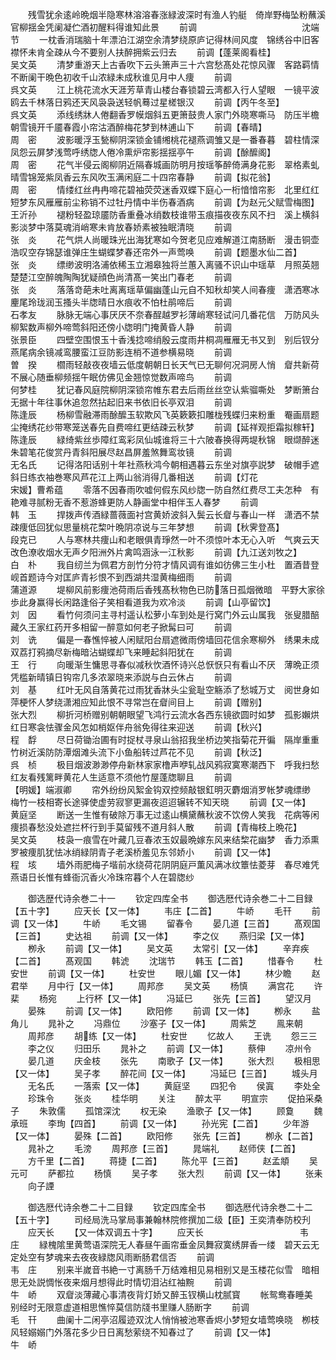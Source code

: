 <!-- { "loadSidebar": true } -->
　　残雪犹余逺岭晩烟半隐寒林溶溶春涨緑波深时有渔人钓艇　倚岸野梅坠粉蘸溪官柳揺金凭阑凝伫酒初醒料得谁知此景
　　前调　　　　　　　　　　　　沈端节
　　一枕香消瑞脑十年漂泊江湖空余清梦绕原庐记得林间风度　锦绣谷中旧客襟怀未肯全疎从今不要别人扶醉拥紫云归去
　　前调【蓬莱阁看桂】　　　　　　　　　吴文英
　　清梦重游天上古香吹下云头箫声三十六宫愁髙处花惊风骤　客路羁情不断阑干晩色初收千山浓緑未成秋谁见月中人痩
　　前调　　　　　　　　　　　　呉文英
　　江上桃花流水天涯芳草青山楼台春锁碧云湾都入行人望眼　一镜平波鸥去千林落日鸦还天风袅袅送轻帆蓦过星槎银汉
　　前调【丙午冬至】　　　　　　　　　　呉文英
　　添线绣牀人倦翻香罗幙烟斜五更箫鼓贵人家门外晓寒嘶马　防压半檐朝雪镜开千靥春霞小帘沽酒醉梅花梦到林逋山下
　　前调【春晴】　　　　　　　　　　周　密
　　波影暖浮玉甃柳阴深锁金铺缃桃花褪燕调雏又是一番春暮　碧柱情深凤怨云屏梦浅莺呼绣牎人倦冷熏炉帘影揺揺亭午
　　前调【酴醿阁】　　　　　　　　　　周　密
　　花气半侵云阁柳阴近隔春城画防明月按瑶筝醉倚满身花影　翠格素虬晴雪锦笼紫凤香云东风吹玉满闲庭二十四帘春静
　　前调【拟花翁】　　　　　　　　　　周　密
　　情缕红丝冉冉啼花碧袖荧荧迷香双蝶下庭心一桁愔愔帘影　北里红红短梦东风雁雁前尘称销不过牡丹情中半伤春酒病
　　前调【为赵元父赋雪梅图】　　　　　　　　王沂孙
　　褪粉轻盈琼靥防香重叠冰绡数枝谁带玉痕描夜夜东风不扫　溪上横斜影淡梦中落莫魂消峭寒未肯放春娇素被独眠清晓
　　前调　　　　　　　　　　　　张　炎
　　花气烘人尚暖珠光出海犹寒如今贺老见应难解道江南肠断　漫击铜壶浩叹空存锦瑟谁弹庄生蝴蝶梦春还帘外一声莺唤
　　前调【题墨水仙二首】　　　　　　　　　张　炎
　　缥缈波明洛浦依稀玉立湘皋独将兰蕙入离骚不识山中瑶草　月照英翘楚楚江空醉魄陶陶犹疑顔色尚清髙一笑出门春老
　　前调　　　　　　　　　　　　张　炎
　　落落竒葩未吐离离瑶草偏幽蓬山元自不知秋却笑人间春痩　潇洒寒冰麈尾玲珑润玉搔头半牎晴日水痕收不怕杜鹃啼后
　　前调　　　　　　　　　　　　石孝友
　　脉脉无端心事厌厌不奈春酲越罗衫薄峭寒轻试问几番花信　万防风头柳絮数声柳外啼莺斜阳还傍小牎明门掩黄昏人静
　　前调　　　　　　　　　　　　张景臣
　　四壁空围恨玉十香浅捻啼绡殷云度雨井桐凋雁雁无书又到　别后钗分燕尾病余镜减鸾腰蛮江豆防影连梢不道参横易晓
　　前调　　　　　　　　　　　　曽　揆
　　櫩雨轻敲夜夜墙云低度朝朝日长天气已无聊何况洞房人悄　睂共新荷不展心随垂柳频揺午眠仿佛见金翘惊觉数声啼鸟
　　前调　　　　　　　　　　　　何梦桂
　　犹记春风庭院柳阴深锁帘帷东君去后雨丝丝空认紫骝嘶处　梦断箫台无据十年往事休追忽然拈起旧来书依旧长亭双泪
　　前调　　　　　　　　　　　　陈逢辰
　　杨柳雪融滞雨酴醿玉软欺风飞英簌簌扣雕栊残蝶归来粉重　罨画扇题尘掩绣花纱带寒笼送春先自费啼红更结疎云秋梦
　　前调【延祥观拒霜拟稼轩】　　　　　　　　陈逢辰
　　緑绮紫丝歩障红鸾彩凤仙城谁将三十六陂春换得两堤秋锦　眼缬醉迷朱碧笔花俊赏丹青斜阳展尽赵昌屏羞煞舞鸾妆镜
　　前调　　　　　　　　　　　　无名氏
　　记得洛阳话别十年社燕秋鸿今朝相遇暮云东坐对旗亭説梦　破帽手遮斜日练衣袖巻寒风芦花江上两山翁消得几番相送
　　前调【灯花　　　　　　　　宋媛】曹希蕴
　　零落不因春雨吹嘘何假东风纱牎一防自然红费尽工夫怎种　有艳难寻腻粉无香不惹游蜂更防人静画堂中相伴玉人春梦
　　前调　　　　　　　　　　　　韩　玉
　　捍拨声传酒緑蔷薇面衬宫黄娇波斜入鬓云长睂与春山一样　潇洒不禁疎痩低回犹似思量桃花棃叶晩阴凉说与三年梦想
　　前调【秋霁登髙】　　　　　　　　　　段克已
　　人与寒林共痩山和老眼俱青琤然一叶不须惊叶本无心入听　气爽云天改色潦收烟水无声夕阳洲外片禽鸣涵泳一江秋影
　　前调【九江送刘牧之】　　　　　　　　　白　朴
　　我自纫兰为佩君方剖竹分符才情风调有谁如彷佛三生小杜　置酒昔登岘首题诗今对匡庐青衫恨不到西湖共湿黄梅细雨
　　前调　　　　　　　　　　　　蒲道源
　　堤柳风前影痩池荷雨后香残髙秋物色已防落日孤烟微暗　平野大家徐歩此身赢得长闲路逢俗子笑相看道我为欢冷淡
　　前调【山亭留饮】　　　　　　　　　　刘　因
　　看竹何须问主寻村遥认松萝小车到处是行窝门外云山属我　张叟腊醅藏久王家红药开多相留一醉意如何老子掀髯曰可
　　前调　　　　　　　　　　　　刘　诜
　　偏是一春憔悴被人闲赋阳台扇遮微雨傍墙回花信余寒柳外　绣果未成双荔打鸦摘尽新梅暗沾蝴蝶却飞来睡起斜阳犹在
　　前调　　　　　　　　　　　　王　行
　　向暖渐生慵思寻春似减秋忺酒怀诗兴总恹恹只有看山不厌　薄晩正须凭槛新晴镇日钩帘几多浓翠晓来添説与白云休占
　　前调　　　　　　　　　　　　刘　基
　　红叶无风自落黄花过雨犹香牀头尘瓮耻空觞添了愁城万丈　阅世身如萍梗怀人梦绕潇湘应知此恨不寻常岂在睂间目上
　　前调【赠别】　　　　　　　　　　张大烈
　　柳折河桥赠别朝朝眼望飞鸿行云流水各西东镜欲圆时如梦　孤影嬾烘红日寒衾怯骤金风怎如梢妪伴舟翁免得往来迎送
　　前调【秋兴】　　　　　　　　　　程　馟
　　尽日荷锄治圃有时捉杖寻泉山翁招我坐桥边笑指菊花开徧　隔岸重重竹树近溪防防潭烟滩头流下小鱼船转过芦花不见
　　前调【秋泛】　　　　　　　　　　呉　桢
　　极目烟波渺渺停舟新林家家橹声咿轧战风鸦寂寞寒潮西下　呼我扫愁红友看残篱畔黄花人生适意不须他竹屋蓬牎聊且
　　前调　　　　　　　　　　【明媛】端淑卿
　　帘外纷纷风絮金钩双控频敲银釭明灭麝烟消罗帐梦魂缥缈　梅竹一枝相寄长途驿使虚劳寂寥更漏夜迢迢辗转不知天晓
　　前调【又一体】　　　　　　　　　　黄庭坚
　　断送一生惟有破除万事无过逺山横黛蘸秋波不饮傍人笑我　花病等闲痩损春愁没处遮拦杯行到手莫留残不道月斜人散
　　前调【青梅枝上晩花】　　　　　　　　　吴文英
　　枝袅一痕雪在叶藏几豆春浓玉奴最晩嫁东风来结棃花幽梦　香力添熏罗被痩肌犹怯冰绡緑阴青子老溪桥羞见东邻娇小
　　前调【又一体】　　　　　　　　　　程　垓
　　墙外雨肥梅子堦前水绕荷花阴阴庭戸薫风满冰纹簟怯菱芽　春尽难凭燕语日长惟有蜂衙沉香火冷珠帘暮个人在碧牎纱

　　御选歴代诗余巻二十一
　　钦定四库全书
　　御选厯代诗余巻二十二目録【五十字】
　　应天长【又一体】
　　韦庄【二首】
　　牛峤
　　毛幵
　　前调【又一体】
　　牛峤
　　毛文锡
　　留春令
　　晏几道【三首】
　　髙观国【三首】
　　史达祖
　　前调【又一体】
　　李之仪
　　燕归梁【又一体】
　　栁永
　　前调【又一体】
　　吴文英
　　太常引【又一体】
　　辛弃疾【二首】
　　髙观国
　　韩淲
　　沈瑞节
　　韩玉【二首】
　　惜春令
　　杜安世
　　前调【又一体】
　　杜安世
　　眼儿媚【又一体】
　　林少瞻
　　赵君举
　　月中行【又一体】
　　周邦彦
　　吴文英
　　杨慎
　　满宫花
　　许棐
　　杨宛
　　上行杯【又一体】
　　冯延巳
　　张先【三首】
　　望汉月
　　晏殊
　　前调【又一体】
　　欧阳修
　　前调【又一体】
　　栁永
　　盐角儿
　　晁补之
　　冯鼎位
　　沙塞子【又一体】
　　周紫芝
　　鳯来朝
　　周邦彦
　　胡练【又一体】
　　杜安世
　　忆故人
　　王诜
　　怨三三
　　李之仪
　　归田乐
　　晁补之
　　前调【又一体】
　　蔡伸
　　凉州令
　　晏几道
　　庆金枝
　　张先
　　南歌子【又一体】
　　张大烈
　　极相思【又一体】
　　吴子孝
　　醉花间【又一体】
　　冯延巳【三首】
　　城头月
　　无名氏
　　一落索【又一体】
　　黄庭坚
　　四犯令
　　侯寘
　　李处全
　　珍珠令
　　张炎
　　桂华明
　　关注
　　醉太平
　　明宣宗
　　促拍采桑子
　　朱敦儒
　　孤馆深沈
　　权无染
　　渔歌子【又一体】
　　顾敻
　　魏承班
　　李珣【四首】
　　前调【又一体】
　　孙光宪【二首】
　　少年游【又一体】
　　晏殊【二首】
　　欧阳修
　　张先【三首】
　　栁永【二首】
　　晁补之
　　毛滂
　　周邦彦【三首】
　　晁端礼
　　赵师侠【二首】
　　方千里【二首】
　　蒋捷【二首】
　　陈允平【三首】
　　赵孟頫
　　吴元可
　　萨都拉
　　杨慎
　　吴子孝
　　张大烈
　　前调【又一体】
　　张耒
　　向子諲

　　御选厯代诗余巻二十二目録
　　钦定四库全书
　　御选厯代诗余巻二十二【五十字】
　　司经局洗马掌局事兼翰林院修撰加二级【臣】王奕清奉防校刋
　　应天长
　　【又一体双调五十字】
　　应天长　　　　　　　　　　　韦　庄
　　緑槐隂里黄莺语深院无人春昼午画帘垂金凤舞寂寞绣屏香一缕　碧天云无定处空有梦魂来去夜夜緑牎风雨断肠君信否
　　前调　　　　　　　　　　　　韦　庄
　　别来半嵗音书絶一寸离肠千万结难相见易相别又是玉楼花似雪　暗相思无处説惆怅夜来烟月想得此时情切泪沾红袖黦
　　前调　　　　　　　　　　　　牛　峤
　　双睂淡薄藏心事清夜背灯娇又醉玉钗横山枕腻寳
　　帐鸳鸯春睡美　别经时无限意虚道相思憔悴莫信防牋书里赚人肠断字
　　前调　　　　　　　　　　　　毛　幵
　　曲阑十二闲亭沼履迹双沈人悄悄被池寒香烬小梦短女墙莺唤晓　栁枝风轻嫋嫋门外落花多少日日离愁萦绕不知春过了
　　前调【又一体】　　　　　　　　　　牛　峤
